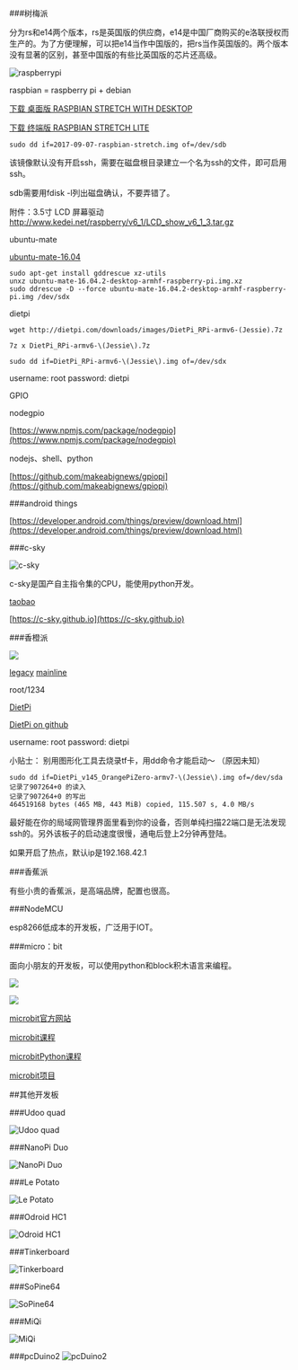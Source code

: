 ###树梅派

分为rs和e14两个版本，rs是英国版的供应商，e14是中国厂商购买的e洛联授权而生产的。为了方便理解，可以把e14当作中国版的，把rs当作英国版的。两个版本没有显著的区别，甚至中国版的有些比英国版的芯片还高级。

![raspberrypi](images/board/raspberrypi/raspberrypi.png)

raspbian = raspberry pi + debian

[下载 桌面版 RASPBIAN STRETCH WITH DESKTOP](https://downloads.raspberrypi.org/raspbian_latest)

[下载 终端版 RASPBIAN STRETCH LITE](https://downloads.raspberrypi.org/raspbian_lite_latest)

```
sudo dd if=2017-09-07-raspbian-stretch.img of=/dev/sdb
```

该镜像默认没有开启ssh，需要在磁盘根目录建立一个名为ssh的文件，即可启用ssh。

sdb需要用fdisk -l列出磁盘确认，不要弄错了。

附件：3.5寸 LCD 屏幕驱动
http://www.kedei.net/raspberry/v6_1/LCD_show_v6_1_3.tar.gz



ubuntu-mate

[ubuntu-mate-16.04](https://ubuntu-mate.org/raspberry-pi/ubuntu-mate-16.04.2-desktop-armhf-raspberry-pi.img.xz)

```
sudo apt-get install gddrescue xz-utils
unxz ubuntu-mate-16.04.2-desktop-armhf-raspberry-pi.img.xz
sudo ddrescue -D --force ubuntu-mate-16.04.2-desktop-armhf-raspberry-pi.img /dev/sdx
```

dietpi
```
wget http://dietpi.com/downloads/images/DietPi_RPi-armv6-(Jessie).7z
```

```
7z x DietPi_RPi-armv6-\(Jessie\).7z
```

```
sudo dd if=DietPi_RPi-armv6-\(Jessie\).img of=/dev/sdx
```

username: root password: dietpi


GPIO

nodegpio

[https://www.npmjs.com/package/nodegpio](https://www.npmjs.com/package/nodegpio)

nodejs、shell、python

[https://github.com/makeabignews/gpiopi](https://github.com/makeabignews/gpiopi)

###android things

[https://developer.android.com/things/preview/download.html](https://developer.android.com/things/preview/download.html)

###c-sky

![c-sky](images/board/c-sky/TB2KMiwXX6.F1JjSZFpXXcZjXXa_!!2771760402.jpg)

c-sky是国产自主指令集的CPU，能使用python开发。

[taobao](https://item.taobao.com/item.htm?spm=a230r.1.14.16.59a45c7e8Swe89&id=556322544984&ns=1&abbucket=1#detail)

[https://c-sky.github.io](https://c-sky.github.io)

###香橙派

![](images/board/orangepi/TB2Yu4JgxhmpuFjSZFyXXcLdFXa_!!734650578.jpg)

[legacy](https://dl.armbian.com/orangepizero/Ubuntu_xenial_default.7z)
[mainline](https://dl.armbian.com/orangepizero/Ubuntu_xenial_next.7z)

root/1234

[DietPi](http://dietpi.com/downloads/images/DietPi_OrangePiZero-armv7-(Jessie).7z)

[DietPi on github](https://github.com/Fourdee/DietPi)

username: root password: dietpi

小贴士：
别用图形化工具去烧录tf卡，用dd命令才能启动～ （原因未知）

```
sudo dd if=DietPi_v145_OrangePiZero-armv7-\(Jessie\).img of=/dev/sda
记录了907264+0 的读入
记录了907264+0 的写出
464519168 bytes (465 MB, 443 MiB) copied, 115.507 s, 4.0 MB/s

```

最好能在你的局域网管理界面里看到你的设备，否则单纯扫描22端口是无法发现ssh的。另外该板子的启动速度很慢，通电后登上2分钟再登陆。

如果开启了热点，默认ip是192.168.42.1

###香蕉派

有些小贵的香蕉派，是高端品牌，配置也很高。

###NodeMCU

esp8266低成本的开发板，广泛用于IOT。

###micro：bit

面向小朋友的开发板，可以使用python和block积木语言来编程。

![](images/board/microbit/TB2uYAiaoyfF1Jjy0FbXXXSupXa-63891318.jpg_400x400.jpg_.webp)

![](images/board/microbit/TB2xtDAaHdvt1JjSZFuXXXG0FXa_!!740676578.jpg)

[microbit官方网站](http://www.microbit.org/)

[microbit课程](http://www.microbit.org/en/2017-03-07-javascript-block-resources/)

[microbitPython课程](http://microbit-micropython.readthedocs.io/en/latest/tutorials/hello.html)

[microbit项目](https://makecode.microbit.org/projects)

##其他开发板

###Udoo quad

![Udoo quad](images/board/other/udoo.png)

###NanoPi Duo

![NanoPi Duo](images/board/other/nanopiduo.png)

###Le Potato

![Le Potato](images/board/other/lepotato.png)

###Odroid HC1

![Odroid HC1](images/board/other/odroidhc1.png)

###Tinkerboard

![Tinkerboard](images/board/other/tinkerboard.png)

###SoPine64

![SoPine64](images/board/other/sopine64.png)

###MiQi

![MiQi](images/board/other/miqi.png)

###pcDuino2
![pcDuino2](images/board/other/pcduino2.png)